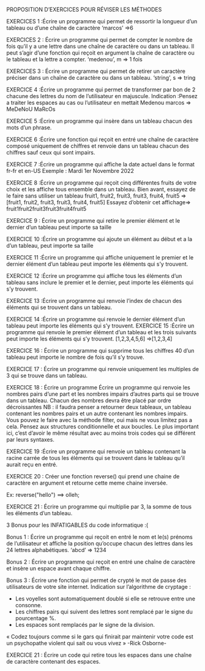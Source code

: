 PROPOSITION D’EXERCICES POUR RÉVISER LES MÉTHODES

EXERCICES 1 :Écrire un programme qui permet de ressortir la longueur d’un tableau ou d’une chaîne de caractère 
‘marcos’ =>6

EXERCICES 2 : Écrire un programme qui permet de compter le nombre de fois qu’il y a une lettre dans une chaîne de caractère ou dans un tableau. Il peut s’agir d’une fonction qui reçoit en argument la chaîne de caractère ou le tableau et la lettre a compter.
‘medenou’, m => 1 fois 

EXERCICES 3 : Écrire un programme qui permet de retirer un caractère préciser dans un chaîne de caractère ou dans un tableau.
‘string’, s => tring

EXERCICE 4 :Écrire un programme qui permet de transformer par bon de 2 chacune des lettres du nom de l’utilisateur en majuscule.
Indication :Pensez a traiter les espaces au cas ou l’utilisateur en mettait
Medenou marcos => MeDeNoU MaRcOs

EXERCICE 5 :Écrire un programme qui insère dans un tableau chacun des mots d’un phrase.

EXERCICE 6 :Écrire une fonction qui reçoit en entré  une chaîne de caractère composé uniquement de chiffres et renvoie dans un tableau chacun des chiffres sauf ceux qui sont impairs.

EXERCICE 7 :Écrire un programme qui affiche la date actuel dans le format fr-fr et en-US
Exemple : Mardi 1er Novembre 2022

EXERCICE 8 :Écrire un programme qui reçoit cinq différentes fruits de votre choix et les affiche tous ensemble dans un tableau. Bien avant, essayez de le faire sans utiliser un tableau 
fruit1, fruit2, fruit3, fruit3, fruit4, fruit5 =>[fruit1, fruit2, fruit3, fruit3, fruit4, fruit5]
Essayez d’obtenir cet affichage=> fruit1fruit2fruit3fruit3fruit4fruit5

EXERCICE 9 : Écrire un programme qui retire le premier élément et le dernier d’un tableau peut importe sa taille 

EXERCICE 10 :Écrire un programme qui ajoute un élément au début et a la  d’un tableau, peut importe sa taille 

EXERCICE 11 :Écrire un programme qui affiche uniquement le premier et le dernier élément d’un tableau peut importe les éléments qui s’y trouvent.

EXERCICE 12 :Écrire un programme qui affiche tous les éléments d’un tableau sans inclure le premier et le dernier, peut importe les éléments qui s’y trouvent.

EXERCICE 13 :Écrire un programme qui renvoie l’index de chacun des éléments qui se trouvent dans un tableau.

EXERCICE 14 :Écrire un programme qui renvoie le dernier élément d’un tableau peut importe les éléments qui s’y trouvent.
EXERCICE 15 :Écrire un programme qui renvoie le premier élément d’un tableau et les trois suivants peut importe les éléments qui s’y trouvent.
[1,2,3,4,5,6] =>[1,2,3,4]

EXERCICE 16 : Écrire un programme qui supprime tous les chiffres 40 d’un tableau peut importe le nombre de fois qu’il s’y trouve.

EXERCICE 17 : Écrire un programme qui renvoie uniquement les multiples de 3 qui se trouve dans un tableau.

EXERCICE 18 : Écrire un programme Écrire un programme qui renvoie  les nombres pairs d’une part et les nombres impairs d’autres parts qui se trouve dans un tableau. Chacun des nombres devra être placé par ordre décroissantes 
NB : il faudra penser a retourner deux tableaux, un tableau contenant les nombres pairs et un autre contenant les nombres impairs. Vous pouvez le faire avec la méthode filter, oui mais ne vous limitez pas a cela. Pensez aux structures conditionnelle et aux boucles. Le plus important ici, c’est d’avoir le même résultat avec au moins trois codes qui se différent par leurs syntaxes. 

EXERCICE 19 :Écrire un programme qui renvoie un tableau contenant la racine carrée de tous les éléments qui se trouvent dans le tableau qu’il aurait reçu en entré.

EXERCICE 20 : Créer une fonction reverse() qui prend une chaine de caractère en argument et retourne cette meme chaine inversée.

Ex: reverse("hello") ==> olleh;

EXERCICE 21 : Écrire un programme qui multiplie par 3, la somme de tous les éléments d’un tableau. 

3 Bonus pour les INFATIGABLES du code informatique :(

Bonus 1 : Écrire un programme qui reçoit en entré le nom et le(s) prénoms de l’utilisateur et affiche la position qu’occupe chacun des lettres dans les 24 lettres alphabétiques. 
‘abcd’ => 1234

Bonus 2 : Écrire un programme qui reçoit en entré une chaîne de caractère et insère un espace avant chaque chiffre.

Bonus 3 : Écrire une fonction qui permet de crypté le mot de passe des utilisateurs de votre site internet. 
Indication sur l’algorithme de cryptage : 
- Les voyelles sont automatiquement doublé si elle se retrouve entre une consonne.
- Les chiffres pairs qui suivent des lettres sont remplacé par le signe du pourcentage %.
- Les espaces sont remplacés par le signe de la division.

« Codez toujours comme si le gars qui finirait par maintenir votre code est un psychopathe violent qui sait ou vous vivez »
-Rick Osborne-

EXERCICE 21 : Écrire un code qui retire tous les espaces dans une chaîne de caractère contenant des espaces. 

